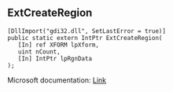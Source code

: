 ## ExtCreateRegion

```
[DllImport("gdi32.dll", SetLastError = true)]
public static extern IntPtr ExtCreateRegion(
   [In] ref XFORM lpXform,
   uint nCount,
   [In] IntPtr lpRgnData
);
```

Microsoft documentation: [Link](https://learn.microsoft.com/en-us/windows/win32/api/wingdi/nf-wingdi-extcreateregion)
